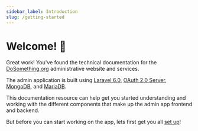 ```yaml
---
sidebar_label: Introduction
slug: /getting-started
---
```


# Welcome! 👋

Great work! You've found the technical documentation for the [DoSomething.org](https://www.dosomething.org) administrative website and services.

The admin application is built using [Laravel 6.0](https://laravel.com/docs/6.x), [OAuth 2.0 Server](https://oauth2.thephpleague.com), [MongoDB](https://www.mongodb.com), and [MariaDB](https://mariadb.org/).

This documentation resource can help get you started understanding and working with the different components that make up the admin app frontend and backend.

But before you can start working on the app, lets first get you all [set up](getting-started/installation)!
